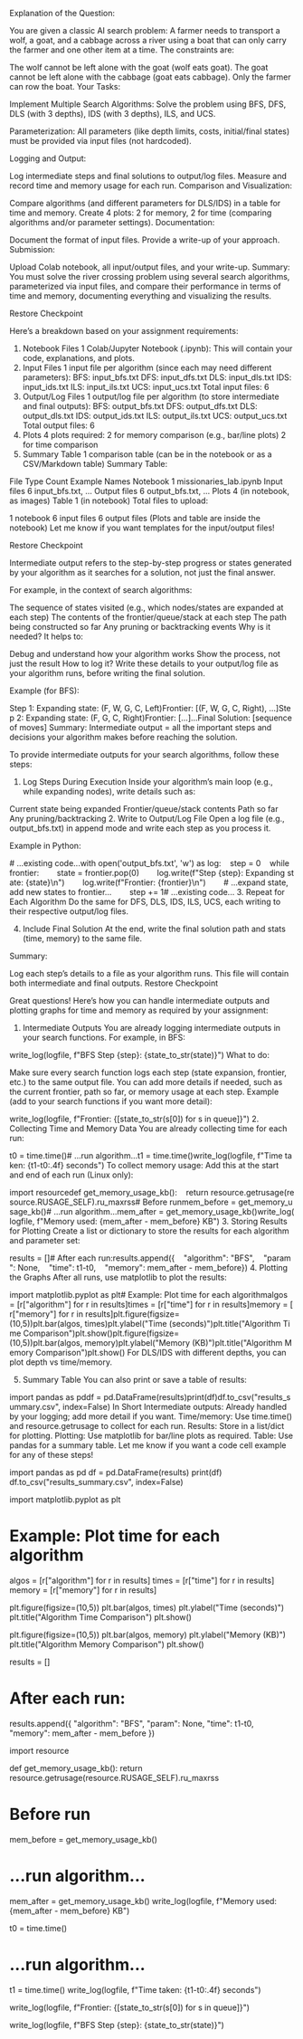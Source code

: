 Explanation of the Question:

You are given a classic AI search problem:
A farmer needs to transport a wolf, a goat, and a cabbage across a river using a boat that can only carry the farmer and one other item at a time. The constraints are:

The wolf cannot be left alone with the goat (wolf eats goat).
The goat cannot be left alone with the cabbage (goat eats cabbage).
Only the farmer can row the boat.
Your Tasks:

Implement Multiple Search Algorithms:
Solve the problem using BFS, DFS, DLS (with 3 depths), IDS (with 3 depths), ILS, and UCS.

Parameterization:
All parameters (like depth limits, costs, initial/final states) must be provided via input files (not hardcoded).

Logging and Output:

Log intermediate steps and final solutions to output/log files.
Measure and record time and memory usage for each run.
Comparison and Visualization:

Compare algorithms (and different parameters for DLS/IDS) in a table for time and memory.
Create 4 plots: 2 for memory, 2 for time (comparing algorithms and/or parameter settings).
Documentation:

Document the format of input files.
Provide a write-up of your approach.
Submission:

Upload Colab notebook, all input/output files, and your write-up.
Summary:
You must solve the river crossing problem using several search algorithms, parameterized via input files, and compare their performance in terms of time and memory, documenting everything and visualizing the results.

Restore Checkpoint


Here’s a breakdown based on your assignment requirements:

1. Notebook Files
1 Colab/Jupyter Notebook (.ipynb):
This will contain your code, explanations, and plots.
2. Input Files
1 input file per algorithm (since each may need different parameters):
BFS: input_bfs.txt
DFS: input_dfs.txt
DLS: input_dls.txt
IDS: input_ids.txt
ILS: input_ils.txt
UCS: input_ucs.txt
Total input files: 6
3. Output/Log Files
1 output/log file per algorithm (to store intermediate and final outputs):
BFS: output_bfs.txt
DFS: output_dfs.txt
DLS: output_dls.txt
IDS: output_ids.txt
ILS: output_ils.txt
UCS: output_ucs.txt
Total output files: 6
4. Plots
4 plots required:
2 for memory comparison (e.g., bar/line plots)
2 for time comparison
5. Summary Table
1 comparison table (can be in the notebook or as a CSV/Markdown table)
Summary Table:

File Type	Count	Example Names
Notebook	1	missionaries_lab.ipynb
Input files	6	input_bfs.txt, ...
Output files	6	output_bfs.txt, ...
Plots	4	(in notebook, as images)
Table	1	(in notebook)
Total files to upload:

1 notebook
6 input files
6 output files
(Plots and table are inside the notebook)
Let me know if you want templates for the input/output files!

Restore Checkpoint


Intermediate output refers to the step-by-step progress or states generated by your algorithm as it searches for a solution, not just the final answer.

For example, in the context of search algorithms:

The sequence of states visited (e.g., which nodes/states are expanded at each step)
The contents of the frontier/queue/stack at each step
The path being constructed so far
Any pruning or backtracking events
Why is it needed?
It helps to:

Debug and understand how your algorithm works
Show the process, not just the result
How to log it?
Write these details to your output/log file as your algorithm runs, before writing the final solution.

Example (for BFS):


Step 1: Expanding state: (F, W, G, C, Left)Frontier: [(F, W, G, C, Right), ...]Step 2: Expanding state: (F, G, C, Right)Frontier: [...]...Final Solution: [sequence of moves]
Summary:
Intermediate output = all the important steps and decisions your algorithm makes before reaching the solution.


To provide intermediate outputs for your search algorithms, follow these steps:

1. Log Steps During Execution
Inside your algorithm’s main loop (e.g., while expanding nodes), write details such as:

Current state being expanded
Frontier/queue/stack contents
Path so far
Any pruning/backtracking
2. Write to Output/Log File
Open a log file (e.g., output_bfs.txt) in append mode and write each step as you process it.

Example in Python:

# ...existing code...with open('output_bfs.txt', 'w') as log:    step = 0    while frontier:        state = frontier.pop(0)        log.write(f"Step {step}: Expanding state: {state}\n")        log.write(f"Frontier: {frontier}\n")        # ...expand state, add new states to frontier...        step += 1# ...existing code...
3. Repeat for Each Algorithm
Do the same for DFS, DLS, IDS, ILS, UCS, each writing to their respective output/log files.

4. Include Final Solution
At the end, write the final solution path and stats (time, memory) to the same file.

Summary:

Log each step’s details to a file as your algorithm runs.
This file will contain both intermediate and final outputs.
Restore Checkpoint


Great questions! Here’s how you can handle intermediate outputs and plotting graphs for time and memory as required by your assignment:

1. Intermediate Outputs
You are already logging intermediate outputs in your search functions. For example, in BFS:


write_log(logfile, f"BFS Step {step}: {state_to_str(state)}")
What to do:

Make sure every search function logs each step (state expansion, frontier, etc.) to the same output file.
You can add more details if needed, such as the current frontier, path so far, or memory usage at each step.
Example (add to your search functions if you want more detail):


write_log(logfile, f"Frontier: {[state_to_str(s[0]) for s in queue]}")
2. Collecting Time and Memory Data
You are already collecting time for each run:


t0 = time.time()# ...run algorithm...t1 = time.time()write_log(logfile, f"Time taken: {t1-t0:.4f} seconds")
To collect memory usage:
Add this at the start and end of each run (Linux only):


import resourcedef get_memory_usage_kb():    return resource.getrusage(resource.RUSAGE_SELF).ru_maxrss# Before runmem_before = get_memory_usage_kb()# ...run algorithm...mem_after = get_memory_usage_kb()write_log(logfile, f"Memory used: {mem_after - mem_before} KB")
3. Storing Results for Plotting
Create a list or dictionary to store the results for each algorithm and parameter set:


results = []# After each run:results.append({    "algorithm": "BFS",    "param": None,    "time": t1-t0,    "memory": mem_after - mem_before})
4. Plotting the Graphs
After all runs, use matplotlib to plot the results:


import matplotlib.pyplot as plt# Example: Plot time for each algorithmalgos = [r["algorithm"] for r in results]times = [r["time"] for r in results]memory = [r["memory"] for r in results]plt.figure(figsize=(10,5))plt.bar(algos, times)plt.ylabel("Time (seconds)")plt.title("Algorithm Time Comparison")plt.show()plt.figure(figsize=(10,5))plt.bar(algos, memory)plt.ylabel("Memory (KB)")plt.title("Algorithm Memory Comparison")plt.show()
For DLS/IDS with different depths, you can plot depth vs time/memory.

5. Summary Table
You can also print or save a table of results:


import pandas as pddf = pd.DataFrame(results)print(df)df.to_csv("results_summary.csv", index=False)
In Short
Intermediate outputs: Already handled by your logging; add more detail if you want.
Time/memory: Use time.time() and resource.getrusage to collect for each run.
Results: Store in a list/dict for plotting.
Plotting: Use matplotlib for bar/line plots as required.
Table: Use pandas for a summary table.
Let me know if you want a code cell example for any of these steps!


import pandas as pd
df = pd.DataFrame(results)
print(df)
df.to_csv("results_summary.csv", index=False)


import matplotlib.pyplot as plt

# Example: Plot time for each algorithm
algos = [r["algorithm"] for r in results]
times = [r["time"] for r in results]
memory = [r["memory"] for r in results]

plt.figure(figsize=(10,5))
plt.bar(algos, times)
plt.ylabel("Time (seconds)")
plt.title("Algorithm Time Comparison")
plt.show()

plt.figure(figsize=(10,5))
plt.bar(algos, memory)
plt.ylabel("Memory (KB)")
plt.title("Algorithm Memory Comparison")
plt.show()

results = []

# After each run:
results.append({
    "algorithm": "BFS",
    "param": None,
    "time": t1-t0,
    "memory": mem_after - mem_before
})

import resource

def get_memory_usage_kb():
    return resource.getrusage(resource.RUSAGE_SELF).ru_maxrss

# Before run
mem_before = get_memory_usage_kb()
# ...run algorithm...
mem_after = get_memory_usage_kb()
write_log(logfile, f"Memory used: {mem_after - mem_before} KB")

t0 = time.time()
# ...run algorithm...
t1 = time.time()
write_log(logfile, f"Time taken: {t1-t0:.4f} seconds")


write_log(logfile, f"Frontier: {[state_to_str(s[0]) for s in queue]}")

write_log(logfile, f"BFS Step {step}: {state_to_str(state)}")

